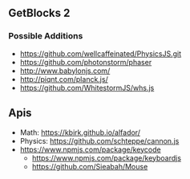 ## GetBlocks 2

### Possible Additions
- https://github.com/wellcaffeinated/PhysicsJS.git
- https://github.com/photonstorm/phaser
- http://www.babylonjs.com/
- http://piqnt.com/planck.js/
- https://github.com/WhitestormJS/whs.js

## Apis

- Math: https://kbirk.github.io/alfador/
- Physics: https://github.com/schteppe/cannon.js
- https://www.npmjs.com/package/keycode
  - https://www.npmjs.com/package/keyboardjs
  - https://github.com/Sieabah/Mouse
